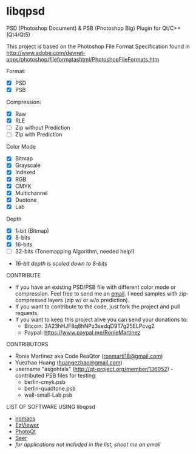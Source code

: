 libqpsd
=======

PSD (Photoshop Document) & PSB (Photoshop Big) Plugin for Qt/C++ (Qt4/Qt5)


This project is based on the Photoshop File Format Specification found in http://www.adobe.com/devnet-apps/photoshop/fileformatashtml/PhotoshopFileFormats.htm

Format:
- [X] PSD
- [X] PSB
	
Compression:
- [X] Raw
- [X] RLE
- [ ] Zip without Prediction
- [ ] Zip with Prediction
	
Color Mode
- [X] Bitmap
- [X] Grayscale
- [X] Indexed
- [X] RGB
- [X] CMYK
- [X] Multichannel
- [X] Duotone
- [X] Lab
	
Depth
- [X] 1-bit (Bitmap)
- [X] 8-bits
- [X] 16-bits
- [ ] 32-bits (Tonemapping Algorithm, needed help!)
- *16-bit depth is scaled down to 8-bits*


CONTRIBUTE

- If you have an existing PSD/PSB file with different color mode or compression. Feel free to send me an [email](mailto:ronmarti18@gmail.com). I need samples with zip-compressed layers (zip w/ or w/o prediction).
- If you want to contribute to the code, just fork the project and pull requests.
- If you want to keep this project alive you can send your donations to:
	- Bitcoin: 3A23hHJF8q8hNPz3sedqD9T7g25ELPcvg2
	- Paypal: https://www.paypal.me/RonieMartinez

CONTRIBUTORS

- Ronie Martinez aka Code ReaQtor (ronmarti18@gmail.com)
- Yuezhao Huang (huangezhao@gmail.com)
- username "asgohtals" (http://qt-project.org/member/136052) - contributed PSB files for testing: 
	- berlin-cmyk.psb
	- berlin-quadtone.psb
	- wall-small-Lab.psb

LIST OF SOFTWARE USING libqpsd
- [nomacs](http://nomacs.org/)
- [EzViewer](https://github.com/yuezhao/ezviewer)
- [PhotoQt](http://photoqt.org/)
- [Seer](http://www.1218.io/)
- *for applications not included in the list, shoot me an email*
